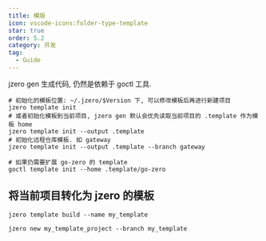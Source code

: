 ```yaml
---
title: 模版
icon: vscode-icons:folder-type-template
star: true
order: 5.2
category: 开发
tag:
  - Guide
---
```


jzero gen 生成代码, 仍然是依赖于 goctl 工具.

```shell
# 初始化的模板位置: ~/.jzero/$Version 下, 可以修改模板后再进行新建项目
jzero template init
# 或者初始化模板到当前项目, jzero gen 默认会优先读取当前项目的 .template 作为模板 home
jzero template init --output .template
# 初始化远程仓库模板. 如 gateway
jzero template init --output .template --branch gateway

# 如果仍需要扩展 go-zero 的 template
goctl template init --home .template/go-zero
```

## 将当前项目转化为 jzero 的模板

```shell
jzero template build --name my_template

jzero new my_template_project --branch my_template
```